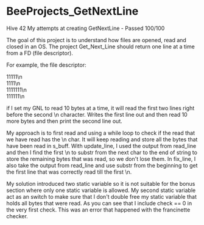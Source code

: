 # BeeProjects_GetNextLine
Hive 42 My attempts at creating GetNextLine - Passed 100/100

The goal of this project is to understand how files are opened, read and closed in an OS. The project Get_Next_Line should return one line at a time from a FD (file descriptor).

For example, 
the file descriptor:

11111\n  
1111\n  
1111111\n  
111111\n  

if I set my GNL to read 10 bytes at a time, it will read the first two lines right before the second \n character. Writes the first line out and then read 10 more bytes and then print the second line out.

My approach is to first read and using a while loop to check if the read that we have read has the \n char. It will keep reading and store all the bytes that have been read in s_buff. With update_line, I used the output from read_line and then I find the first \n to substr from the next char to the end of string to store the remaining bytes that was read, so we don't lose them. In fix_line, I also take the output from read_line and use substr from the beginning to get the first line that was correctly read till the first \n. 

My solution introduced two static variable so it is not suitable for the bonus section where only one static variable is allowed. My second static variable act as an switch to make sure that I don't double free my static variable that holds all bytes that were read. As you can see that I include check == 0 in the very first check. This was an error that happened with the francinette checker.  
